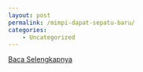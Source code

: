 ```yaml
---
layout: post
permalink: /mimpi-dapat-sepatu-baru/
categories:
    - Uncategorized
---
```


[Baca Selengkapnya](/09)